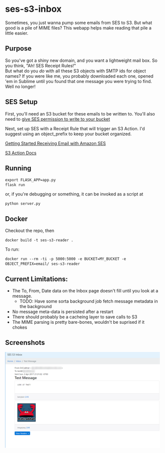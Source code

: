 ses-s3-inbox
=====

Sometimes, you just wanna pump some emails from SES to S3.  But what good is a pile of MIME files?
This webapp helps make reading that pile a little easier.

Purpose
-----
So you've got a shiny new domain, and you want a lightweight mail box.  So you think, "Ah!  SES Receipt Rules!"  
But what do you _do_ with all these S3 objects with SMTP ids for object names?  If you were like me, you probably 
downloaded each one, opened 'em in Sublime until you found that one message you were trying to find.  Well no longer!

SES Setup
-----
First, you'll need an S3 bucket for these emails to be written to.  You'll also need to [give SES permission to write to your bucket](http://docs.aws.amazon.com/ses/latest/DeveloperGuide/receiving-email-permissions.html)

Next, set up SES with a Receipt Rule that will trigger an S3 Action.  I'd suggest using an object_prefix to keep your bucket organized.

[Getting Started Receiving Email with Amazon SES](http://docs.aws.amazon.com/ses/latest/DeveloperGuide/receiving-email-getting-started.html)

[S3 Action Docs](http://docs.aws.amazon.com/ses/latest/DeveloperGuide/receiving-email-action-s3.html)

Running
-----
```
export FLASK_APP=app.py
flask run
```
or, if you're debugging or something, it can be invoked as a script at
```
python server.py
```

Docker
-----
Checkout the repo, then
```
docker build -t ses-s3-reader .
```

To run:
```
docker run --rm -ti -p 5000:5000 -e BUCKET=MY_BUCKET -e OBJECT_PREFIX=email/ ses-s3-reader

```

Current Limitations:
-----
* The To, From, Date data on the Inbox page doesn't fill until you look at a message.
  * TODO: Have some sorta background job fetch message metadata in the background
* No message meta-data is persisted after a restart
* There should probably be a cacheing layer to save calls to S3
* The MIME parsing is pretty bare-bones, wouldn't be suprised if it chokes


Screenshots
-----

![Message Screenshot](/docs/email.png?raw=true)

